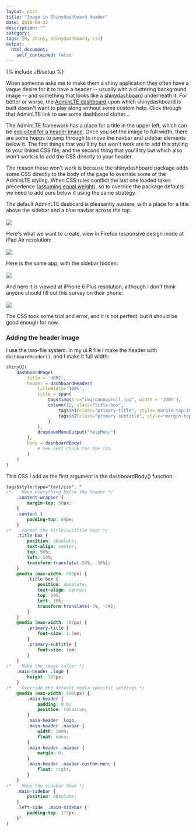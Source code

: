 ```yaml
---
layout: post
title: "Image in Shinydashboard Header"
date: 2018-06-22
description: ""
category: 
tags: [R, shiny, shinydashboard, css]
output: 
  html_document:
    self_contained: false
---
```

{% include JB/setup %}

When someone asks me to make them a shiny application they often have a vague desire for it to have a header -- usually with a cluttering background image -- and something that looks like a [shinydashboard](https://CRAN.R-project.org/package=shinydashboard) underneath it. For better or worse, the [AdminLTE dashboard](https://adminlte.io/themes/AdminLTE/index2.html) upon which shinydashboard is built doesn't want to play along without some custom help. Click through that AdminLTE link to see some dashboard clutter...   

The AdminLTE framework has a place for a title in the upper left, which can be [exploited for a header image](https://github.com/rstudio/shinydashboard/issues/57). Once you set the image to full width, there are some hopps to jump through to move the navbar and sidebar elements below it. The first things that you'll try but won't work are to add this styling to your linked CSS file, and the second thing that you'll try but which also won't work is to add the CSS directly to your header.  

The reason these won't work is because the shinydashboard package adds some CSS directly to the body of the page to override some of the AdminLTE styling. When CSS rules conflict the last one loaded takes precedence ([assuming equal weight](http://css.maxdesign.com.au/selectutorial/advanced_conflict.htm)), so to override the package defaults we need to add ours below it using the same strategy.  

The default AdminLTE dasboard is pleasantly austere, with a place for a title above the sidebar and a blue navbar across the top.  
<br>
![](iPadAirNoImg.png)

Here's what we want to create, view in Firefox responsive design mode at iPad Air resolution:  
<br>
![](iPadAir.png)

Here is the same app, with the sidebar hidden:  
<br>
![](iPadAirCollapsed.png)

And here it is viewed at iPhone 6 Plus resolution, although I don't think anyone should fill out this survey on their phone:  
<br>
![](iPhone6S.png)

The CSS took some trial and error, and it is not perfect, but it should be good enough for now.  

### Adding the header image
I use the two-file system. In my ui.R file I make the header with `dashboardHeader()`, and I make it full width:

```r
shinyUI(
	dashboardPage(
        title = 'HRRC',
	    header = dashboardHeader(
	        titleWidth='100%',
	        title = span(
	            tags$img(src="img/canopyFull.jpg", width = '100%'), 
	            column(12, class="title-box", 
	                tags$h1(class="primary-title", style='margin-top:10px;', 'RIVER ESTUARY RESTORATION'), 
	                tags$h2(class="primary-subtitle", style='margin-top:10px;', 'EXPERT ELICITATION FOR ADAPTIVE MANAGEMENT')
                )
            ),
            dropdownMenuOutput("helpMenu")       
        ),
        body = dashboardBody(
            # see next chunk for the CSS
        )
    )
)
```

This CSS I add as the first argument in the dashboardBody() function:  

```css
tags$style(type="text/css", "
/*    Move everything below the header */
    .content-wrapper {
        margin-top: 50px;
    }
    .content {
        padding-top: 60px;
    }
/*    Format the title/subtitle text */
    .title-box {
        position: absolute;
        text-align: center;
        top: 50%;
        left: 50%;
        transform:translate(-50%, -50%);
    }
    @media (max-width: 590px) {
        .title-box {
            position: absolute;
            text-align: center;
            top: 10%;
            left: 10%;
            transform:translate(-5%, -5%);
        }
    }
    @media (max-width: 767px) {
        .primary-title {
            font-size: 1.1em;
        }
        .primary-subtitle {
            font-size: 1em;
        }
    }
/*    Make the image taller */
    .main-header .logo {
        height: 125px;
    }
/*    Override the default media-specific settings */
    @media (max-width: 5000px) {
        .main-header {
            padding: 0 0;
            position: relative;
        }
        .main-header .logo,
        .main-header .navbar {
            width: 100%;
            float: none;
        }
        .main-header .navbar {
            margin: 0;
        }
        .main-header .navbar-custom-menu {
            float: right;
        }
    }
/*    Move the sidebar down */
    .main-sidebar {
        position: absolute;
    }
    .left-side, .main-sidebar {
        padding-top: 175px;
    }"
)
```

